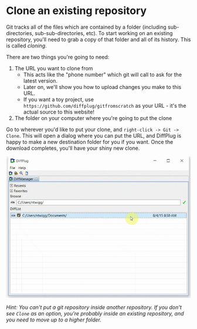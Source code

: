 # Clone an existing repository

Git tracks all of the files which are contained by a folder (including sub-directories, sub-sub-directories, etc).  To start working on an existing repository, you'll need to grab a copy of that folder and all of its history.  This is called *cloning*.

There are two things you're going to need:
1. The URL you want to clone from
	+ This acts like the "phone number" which git will call to ask for the latest version.
	+ Later on, we'll show you how to upload changes you make to this URL.
	+ If you want a toy project, use `https://github.com/diffplug/gitfromscratch` as your URL - it's the actual source to this website!
2. The folder on your computer where you're going to put the clone

Go to wherever you'd like to put your clone, and `right-click -> Git -> Clone`.  This will open a dialog where you can put the URL, and DiffPlug is happy to make a new destination folder for you if you want.  Once the download completes, you'll have your shiny new clone.

![Right-click and clone an existing repository](CloneExisting.gif)

*Hint: You can't put a git repository inside another repository.  If you don't see `Clone` as an option, you're probably inside an existing repository, and you need to move up to a higher folder.*
